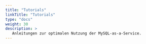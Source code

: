 ```yaml
---
title: "Tutorials"
linkTitle: "Tutorials"
type: "docs"
weight: 30
description: >
   Anleitungen zur optimalen Nutzung der MySQL-as-a-Service.
---
```

